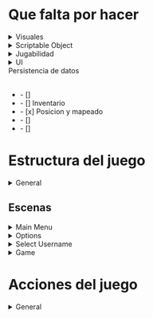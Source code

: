                                                               

# Que falta por hacer

<details>
<summary>Visuales</summary>
<br>
    <ul>
        <li>- [] Dibujar los sprites del personaje principal( personaje jugable</li>
        <li>- [] Dibujar Los enemigos</li>
        <li>- [] Dibujar los tilesets del escenario</li>
        <li>- [] Dibujar sprite Jefe01(Kai)</li>
        <li>- [] Dibujar background</li>
        <li>- [] Dibujar icono/imagenes del ataque principal</li>
        <li>- [] Dibujar icono/imagenes del gancho</li>
        <li>- [] Dibujar icono/imagenes de la bola de fuego</li>
        <li>- [] Dibujar icono/imagenes del doble salto</li>
        <li>- [] Dibujar icono/imagenes del walljump</li>
    </ul>
</details>

<details>
<summary>Scriptable Object</summary>
<br>
    <ul>
        <li>- []</li>
        <li>- [] </li>
        <li>- [] </li>
    </ul>
</details>

<details>
<summary>Jugabilidad</summary>
<br>
    <ul>
        <li>- [x] Movimiento basico (moverse, saltar)</li>
        <li>- [x] Atacar</li>
        <li>- [x] Usar gancho</li>
        <li>- [] Mejorar gancho (cambiarlo a algo mejor de usar)</li>
        <li>- [x] Coger objetos y añadirlos al inventario</li>
        <li>- [] Coger objetos especiales(habilidades) y que se vean en el inventario</li>
        <li>- [] Matar jefes y que no aparezcan de nuevo en el archivo de guardado</li>
    </ul>
</details>

<details>
<summary>UI</summary>
<br>
    <ul>
        <li>- [] MainMenu</li>
        <li>- [] Inventario</li>
        <li>- [] </li>
        <li>- [] </li>
        <li>- [] </li>
    </ul>
</details>

<summary>Persistencia de datos</summary>
<br>
    <ul>
        <li>- [] </li>
        <li>- [] Inventario</li>
        <li>- [x] Posicion y mapeado</li>
        <li>- [] </li>
        <li>- [] </li>
    </ul>
</details>

# Estructura del juego 

<details>
<summary>General</summary>
<br>
    <ul>
        <li>- [x] Los jugadores se guardarán en un array</li>
        <li>- [ ] Mínimo de 2 jugadores</li>
        <li>- [ ] Máximo de 10 jugadores</li>
        <li>- [x] El turno será un enum</li>
        <li>- [x] El sentido de los turnos será un bool</li>
        <li>- [x] El mazo de descarte será una list</li>
        <li>- [x] El mazo de robo será una list</li>
        <li>- [x] La mano del jugador será una list</li>
    </ul>
</details>

## Escenas

<details>
<summary>Main Menu</summary>
<br>
    <ul>
        <li>- [ ] Botón Play -> Select Username</li>
        <li>- [ ] Botón Options -> Options</li>
        <li>- [ ] Botón Exit</li>
    </ul>
</details>

<details>
<summary>Options</summary>
<br>
    <ul>  
        <li>- [ ] Modificar volumen música</li>
        <li>- [ ] Modificar volumen SFX</li>
        <li>- [ ] Modificar idioma</li>
        <li>- [ ] Elegir colores (2 opciones: clásica o daltónicos)</li>
        <li>- [ ] Elegir duración timer (opciones preconfiguradas)</li>
        <li>- [ ] Elegir cantidad de mazos (1 o 2)</li>
    </ul>
</details>

<details>
<summary>Select Username</summary>
<br>
    <ul>  
        <li>- [ ] Introducir username. Si no se introduce nada, por defecto es Guest</li>
        <li>- [ ] Botón continue -> Game</li>
    </ul>
</details>

<details>
<summary>Game</summary>
<br>
    <ul>  
        <li>- [ ] Panel Win con 2 botones (volver a jugar o volver a Main Menu). Mostrar total de rondas ganadas en la misma sesión.</li>
        <li>- [ ] Panel Game Over con 2 botones (volver a jugar o volver a Main Menu). Mostrar total de rondas ganadas en la misma sesión.</li>
        <li>- [x] Panel de selector de color (4 opciones de color y opción random)</li>
        <li>- [ ] Mostrar de qué jugador es el turno haciendo que el icono del jugador esté destacado (más grande, brillo, indicador sobre el icono)</li>
        <li>- [x] Mostrar la mano del jugador</li>
        <li>- [x] Si no es el turno del jugador, las cartas se ven más oscuras</li>
        <li>- [x] Ajustar las cartas de la mano del jugador al espacio disponible y en función de la cantidad</li>
        <li>- [x] Botón de confirmar jugada</li>
        <li>- [x] Mostrar el mazo de robo</li>
        <li>- [x] Botón de robar carta</li>
        <li>- [x] Mostrar el mazo de descarte con un mínimo de 4 cartas</li>
        <li>- [ ] Mostrar el sentido del juego (horario o antihorario)</li>
        <li>- [ ] Cuando el sentido cambia, destacar el icono que representa el sentido del juego</li>
        <li>- [x] Mostrar, cuando se juegue un PLUS2 o un PLUS4 un acumulador con el total de cartas a robar</li>
        <li>- [ ] Mostrar el temporizador del juego</li>
        <li>- [ ] Mostrar icono del resto de jugadores con username y el total de cartas que tienen en su manos</li>
    </ul>
</details>

# Acciones del juego

<details>
<summary>General</summary>
<br>
    <ul>  
        <li>- [ ] Validar username</li>
        <li>- [ ] El primer turno es al azar</li>
        <li>- [x] Cambiar de turno, teninendo en cuenta si se salta a un jugador o varios</li>
        <li>- [x] Perder turno / Saltar turno</li>
        <li>- [ ] En cada turno conocemos la última carta en el mazo de descarte (símbolo y color), el jugador que tiene el turno y el tiempo restante del turno</li>
        <li>- [ ] Reiniciar temporizador</li>
        <li>- [ ] Detectar si el temporizador ha finalizado</li>
        <li>- [x] Cambiar de color</li>
        <li>- [ ] El turno de un jugador finaliza cuando ha hecho una jugada, ha robado o se ha acabado su tiempo</li>
        <li>- [ ] Si se acaba el turno, roba automáticamente 2 cartas y pierde el turno</li>
        <li>- [x] Añadir carta a mazo de robo</li>
        <li>- [x] Generar el mazo de robo</li>
        <li>- [x] Mezclar cartas</li>
        <li>- [x] Robar una carta consiste en coger la última carta del mazo de robo y devolver dicha carta</li>
        <li>- [x] Añadir carta a mazo de descarte</li>
        <li>- [ ] Convertir mazo de descarte a mazo de robo. Se cambian todas las cartas de mazo salvo la última del mazo de descarte (la última jugada)</li>
        <li>- [x] Iniciar mano del jugador. Los jugadores empiezan con 7 cartas</li>
        <li>- [x] Añadir carta a la mano del jugador</li>
        <li>- [x] Eliminar carta de la mano del jugador</li>
        <li>- [x] Jugar una carta. En tu turno puedes jugar una o varias cartas (si son exactamente iguales en símbolo y color)</li>
        <li>- [x] Si el jugador es IA, utilizar corrutinas para que la jugada no sea immediata</li>
        <li>- [x] El jugador selecciona la carta o cartas a tirar con click izquierdo</li>
        <li>- [x] Validar si una carta se puede jugar. Se puede jugar una carta por símbolo (número o carta especial) o color</li>
        <li>- [x] Seleccionar una carta de la mano del jugador</li>
        <li>- [x] Si una carta está seleccionada y se le da un nuevo click izquierdo, vuelve a su estado original</li>
        <li>- [x] Si la carta seleccionada para la jugada es una carta válida, se agranda en la mano para mostrar visualmente que se puede jugar y está seleccionada para ser jugada</li>
        <li>- [x] Si la carta seleccionada para la jugada es una carta válida, se mantiene elevada sobre el resto y está seleccionada para ser jugada</li>
        <li>- [x] Si la carta seleccionada no es válida para la jugada (teniendo en cuenta las cartas previamente seleccionadas), vuelve a su estado original (recupera su escala)</li>
        <li>- [x] Si la carta seleccionada no es válida para la jugada (teniendo en cuenta las cartas previamente seleccionadas), vuelve a su posición original en la mano</li>
        <li>- [ ] Si la carta seleccionada no es válida para la jugada (teniendo en cuenta las cartas previamente seleccionadas), suena un SFX</li>
        <li>- [x] El jugador confirma la jugada con un botón adicional en la UI (deberes para vosotros)</li>
        <li>- [x] Si se hace click sobre el botón de confirmación de la jugada, se juegan todas las cartas seleccionadas</li>
        <li>- [x] En caso de no poder tirar una carta, se roba hasta tener una válida y es obligatorio jugarla</li>
        <li>- [x] El jugador solamente puede robar si no tiene ninguna carta que poder jugar</li>
        <li>- [ ] Si el jugador quiere robar teniendo al menos una carta que poder jugar, sonará un SFX y se destacarán las cartas que se pueden jugar (deberes para vosotros)</li>
        <li>- [ ] En caso de que a un jugador le quede una sola carta, aparecerá un botón en un punto aleatorio de la pantalla, sonará un SFX y el jugador con una carta tiene que ser el primero en darle al botón. Si otro jugador es más rápido en darle al botón, el jugador al que le quedaba una carta deberá robar dos cartas y pierde el turno</li>
        <li>- [x] En el mazo de descarte se pueden acumular solamente PLUS2 infinitamente. Es decir, después de un PLUS2 el siguiente jugador puede tirar otro PLUS2 y librarse de robar, pero no puede tirar un PLUS4</li>
        <li>- [x] Si al jugador le tiran un PLUS2 y dispone de un PLUS2, tiene que tirarlo, no puede guardárselo</li>
        <li>- [x] En el mazo de descarte se pueden acumular solamente PLUS4 infinitamente. Es decir, después de un PLUS4 el siguiente jugador puede tirar otro PLUS4 y librarse de robar, pero no puede tirar un PLUS2</li>
        <li>- [x] Si al jugador le tiran un PLUS4 y dispone de un PLUS4, tiene que tirarlo, no puede guardárselo</li>
        <li>- [ ] Si se salta un turno a un jugador por una carta SKIP, dicho jugador tendrá un icono de prohíbido sobre su icono de jugador. Si se trata del propio jugador el que está bloqueado, el botón de confirmar tendrá un icono de prohibido o estará deshabilitado</li>
        <li>- [ ] Configuar el volumen de la música</li>
        <li>- [ ] Configuar el volumen de los SFX</li>
        <li>- [ ] Configurar el tamaño de la ventana de juego</li>
        <li>- [ ] Configurar el idioma</li>
        <li>- [ ] Configurar los colores del mazo con opciones preconfiguradas (clásica y daltónicos)</li>
        <li>- [ ] Configurar la duración del temporizador con opciones preconfiguradas</li>
        <li>- [ ] Configurar la cantidad de mazos con opciones preconfiguradas (1 o 2)</li>
    </ul>
</details>
